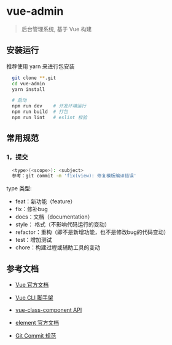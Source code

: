 # vue-admin
> 后台管理系统, 基于 Vue 构建


## 安装运行
推荐使用 yarn 来进行包安装

```bash
  git clone **.git
  cd vue-admin
  yarn install

  # 启动
  npm run dev    # 开发环境运行
  npm run build  # 打包
  npm run lint   # eslint 校验
```

## 常用规范

### 1，提交
```bash
  <type>(<scope>): <subject>
  参考：git commit -m 'fix(view): 修复模板编译错误'
```
type 类型:

* feat：新功能（feature）
* fix：修补bug
* docs：文档（documentation）
* style： 格式（不影响代码运行的变动）
* refactor：重构（即不是新增功能，也不是修改bug的代码变动）
* test：增加测试
* chore：构建过程或辅助工具的变动

## 参考文档
* [Vue 官方文档](https://cn.vuejs.org/)

* [Vue CLI 脚手架](https://cli.vuejs.org/zh/guide/)

* [vue-class-component API](https://www.npmjs.com/package/vue-property-decorator)

* [element 官方文档](https://element.eleme.cn/#/zh-CN/component/quickstart)

* [Git Commit 规范](https://segmentfault.com/a/1190000009048911)
